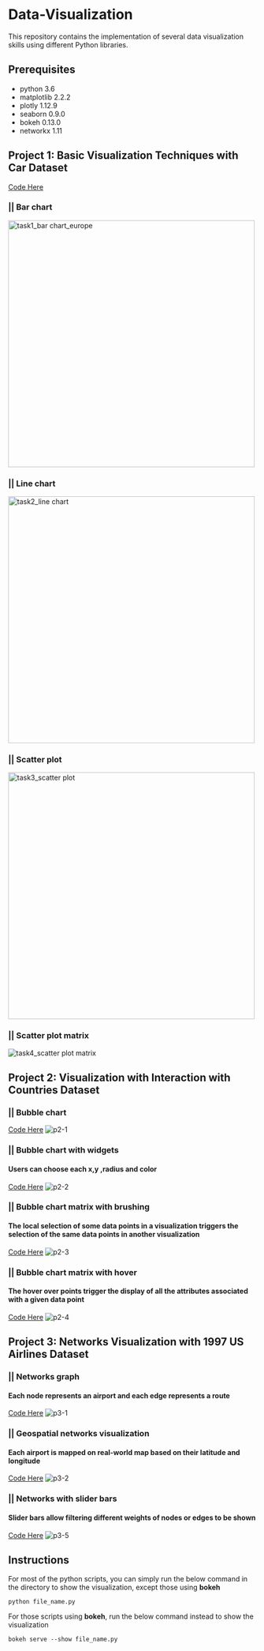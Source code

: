 # Data-Visualization
This repository contains the implementation of several data visualization skills using different Python libraries.


## Prerequisites
* python 3.6
* matplotlib 2.2.2
* plotly 1.12.9
* seaborn 0.9.0
* bokeh 0.13.0
* networkx 1.11


## Project 1: Basic Visualization Techniques with Car Dataset
[Code Here](https://github.com/ycc3041/Data-Visualization/blob/master/P1_Basic%20Visualization%20Techniques/Basic%20Visualization%20Techniques.ipynb)

### || Bar chart
<img width="500" alt="task1_bar chart_europe" src="https://user-images.githubusercontent.com/44735519/47966802-aebf0980-e024-11e8-80b6-7777fd12c451.PNG">

### || Line chart
<img width="500" alt="task2_line chart" src="https://user-images.githubusercontent.com/44735519/47966806-b2529080-e024-11e8-9fd8-88013054e373.PNG">

### || Scatter plot
<img width="500" alt="task3_scatter plot" src="https://user-images.githubusercontent.com/44735519/47966808-b41c5400-e024-11e8-8579-5390146a007c.PNG">

### || Scatter plot matrix
![task4_scatter plot matrix](https://user-images.githubusercontent.com/44735519/47966845-d9a95d80-e024-11e8-8ebd-7aad70050ff1.png)


## Project 2: Visualization with Interaction with Countries Dataset

### || Bubble chart
[Code Here](https://github.com/ycc3041/Data-Visualization/blob/master/P2_Visualization%20with%20Interaction/i.%20bubble%20chart.py)
![p2-1](https://user-images.githubusercontent.com/44735519/47970089-bdbab180-e04e-11e8-991e-028cb81e9309.gif)

### || Bubble chart with widgets
#### Users can choose each x,y ,radius and color
[Code Here](https://github.com/ycc3041/Data-Visualization/blob/master/P2_Visualization%20with%20Interaction/ii.%20widgets.py)
![p2-2](https://user-images.githubusercontent.com/44735519/47968863-88599800-e03d-11e8-8e72-bdd016346ff7.gif)


### || Bubble chart matrix with brushing
#### The local selection of some data points in a visualization triggers the selection of the same data points in another visualization
[Code Here](https://github.com/ycc3041/Data-Visualization/blob/master/P2_Visualization%20with%20Interaction/iii.%20brushing.py)
![p2-3](https://user-images.githubusercontent.com/44735519/47968889-fdc56880-e03d-11e8-9764-9cb9d455c68f.gif)


### || Bubble chart matrix with hover
#### The hover over points trigger the display of all the attributes associated with a given data point
[Code Here](https://github.com/ycc3041/Data-Visualization/blob/master/P2_Visualization%20with%20Interaction/iv.%20hover.py)
![p2-4](https://user-images.githubusercontent.com/44735519/47968892-028a1c80-e03e-11e8-920a-f2163ac6d911.gif)


## Project 3: Networks Visualization with 1997 US Airlines Dataset

### || Networks graph 
#### Each node represents an airport and each edge represents a route
[Code Here](https://github.com/ycc3041/Data-Visualization/blob/master/P3_Networks%20Visualization/i.%20basic%20networks%20visualization.py)
![p3-1](https://user-images.githubusercontent.com/44735519/47970126-315cbe80-e04f-11e8-8188-d8d244d9a06e.JPG)

### || Geospatial networks visualization
#### Each airport is mapped on real-world map based on their latitude and longitude
[Code Here](https://github.com/ycc3041/Data-Visualization/blob/master/P3_Networks%20Visualization/ii.%20geospatial%20visualization.py)
![p3-2](https://user-images.githubusercontent.com/44735519/47970127-315cbe80-e04f-11e8-8ac5-3549296cd600.gif)

### || Networks with slider bars 
#### Slider bars allow filtering different weights of nodes or edges to be shown 
[Code Here](https://github.com/ycc3041/Data-Visualization/blob/master/P3_Networks%20Visualization/v.%20networks%20with%20filtering.py)
![p3-5](https://user-images.githubusercontent.com/44735519/47970136-40dc0780-e04f-11e8-8dca-9a8939ff632b.gif)


## Instructions

For most of the python scripts, you can simply run the below command in the directory to show the visualization, except those using **bokeh**
```
python file_name.py
```

For those scripts using **bokeh**, run the below command instead to show the visualization
```
bokeh serve --show file_name.py
```
